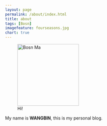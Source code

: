 ```yaml
---
layout: page
permalink: /about/index.html
title: about
tags: [Bosn]
imagefeature: fourseasons.jpg
chart: true
---
```

<figure>
  <img src="{{ site.url }}/images/bio-photo.jpg" alt="Bosn Ma" style="width:200px;height:200px;">
  <figcaption>Hi! </figcaption>
</figure>

My name is **WANGBIN**, this is my personal blog.
